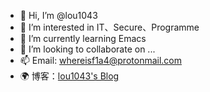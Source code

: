- 👋 Hi, I’m @lou1043
- 👀 I’m interested in IT、Secure、Programme
- 🌱 I’m currently learning Emacs
- 💞️ I’m looking to collaborate on ...
- 📫 Email: whereisf1a4@protonmail.com
- 🌍 博客：[lou1043's Blog](https://lou.wiki)



<!---
Glacier1043/Glacier1043 is a ✨ special ✨ repository because its `README.md` (this file) appears on your GitHub profile.
You can click the Preview link to take a look at your changes.
--->
